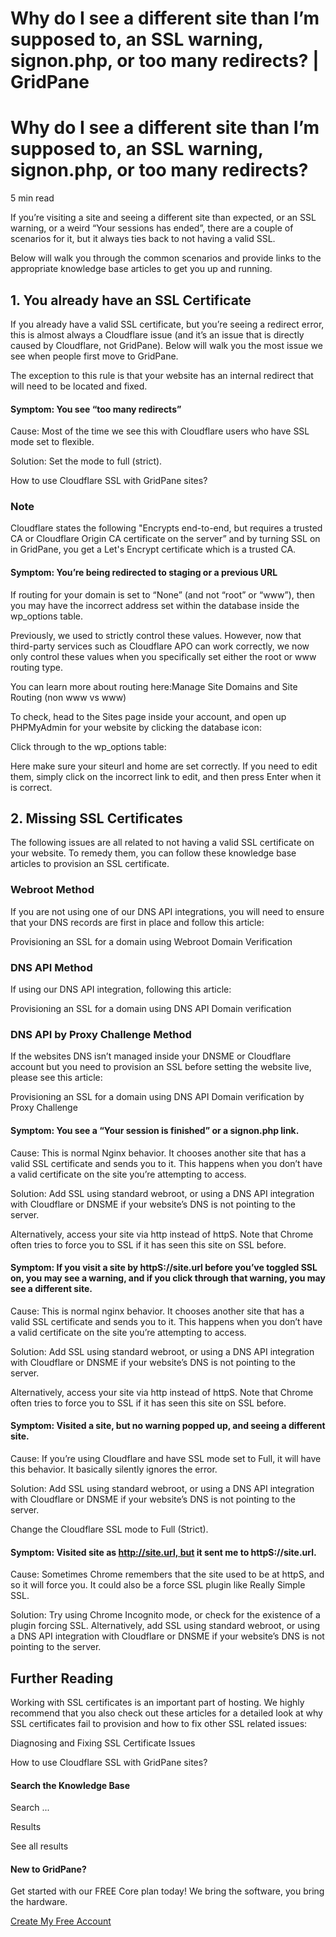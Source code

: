 # Why do I see a different site than I’m supposed to, an SSL warning, signon.php, or too many redirects? | GridPane

# Why do I see a different site than I’m supposed to, an SSL warning, signon.php, or too many redirects?

 

5 min read 

If you’re visiting a site and seeing a different site than expected, or an SSL warning, or a weird “Your sessions has ended”, there are a couple of scenarios for it, but it always ties back to not having a valid SSL.

Below will walk you through the common scenarios and provide links to the appropriate knowledge base articles to get you up and running.

 

## 1. You already have an SSL Certificate

If you already have a valid SSL certificate, but you’re seeing a redirect error, this is almost always a Cloudflare issue (and it’s an issue that is directly caused by Cloudflare, not GridPane). Below will walk you the most issue we see when people first move to GridPane.

The exception to this rule is that your website has an internal redirect that will need to be located and fixed.

 

#### Symptom: You see “too many redirects”

Cause: Most of the time we see this with Cloudflare users who have SSL mode set to flexible.

Solution: Set the mode to full (strict).

How to use Cloudflare SSL with GridPane sites?

 

 

### Note

Cloudflare states the following "Encrypts end-to-end, but requires a trusted CA or Cloudflare Origin CA certificate on the server” and by turning SSL on in GridPane, you get a Let's Encrypt certificate which is a trusted CA.

#### Symptom: You’re being redirected to staging or a previous URL

If routing for your domain is set to “None” (and not “root” or “www”), then you may have the incorrect address set within the database inside the wp_options table.

Previously, we used to strictly control these values. However, now that third-party services such as Cloudflare APO can work correctly, we now only control these values when you specifically set either the root or www routing type.

You can learn more about routing here:Manage Site Domains and Site Routing (non www vs www)

To check, head to the Sites page inside your account, and open up PHPMyAdmin for your website by clicking the database icon:

Click through to the wp_options table:

Here make sure your siteurl and home are set correctly. If you need to edit them, simply click on the incorrect link to edit, and then press Enter when it is correct.

 

## 2. Missing SSL Certificates

The following issues are all related to not having a valid SSL certificate on your website. To remedy them, you can follow these knowledge base articles to provision an SSL certificate.

### Webroot Method

If you are not using one of our DNS API integrations, you will need to ensure that your DNS records are first in place and follow this article:

Provisioning an SSL for a domain using Webroot Domain Verification

### DNS API Method

If using our DNS API integration, following this article:

Provisioning an SSL for a domain using DNS API Domain verification

### DNS API by Proxy Challenge Method

If the websites DNS isn’t managed inside your DNSME or Cloudflare account but you need to provision an SSL before setting the website live, please see this article:

Provisioning an SSL for a domain using DNS API Domain verification by Proxy Challenge

 

#### Symptom: You see a “Your session is finished” or a signon.php link.

Cause: This is normal Nginx behavior. It chooses another site that has a valid SSL certificate and sends you to it. This happens when you don’t have a valid certificate on the site you’re attempting to access.

Solution: Add SSL using standard webroot, or using a DNS API integration with Cloudflare or DNSME if your website’s DNS is not pointing to the server.

Alternatively, access your site via http instead of httpS. Note that Chrome often tries to force you to SSL if it has seen this site on SSL before.

 

#### Symptom: If you visit a site by httpS://site.url before you’ve toggled SSL on, you may see a warning, and if you click through that warning, you may see a different site.

Cause: This is normal nginx behavior. It chooses another site that has a valid SSL certificate and sends you to it. This happens when you don’t have a valid certificate on the site you’re attempting to access.

Solution: Add SSL using standard webroot, or using a DNS API integration with Cloudflare or DNSME if your website’s DNS is not pointing to the server.

Alternatively, access your site via http instead of httpS. Note that Chrome often tries to force you to SSL if it has seen this site on SSL before.

 

#### Symptom: Visited a site, but no warning popped up, and seeing a different site.

Cause: If you’re using Cloudflare and have SSL mode set to Full, it will have this behavior. It basically silently ignores the error.

Solution: Add SSL using standard webroot, or using a DNS API integration with Cloudflare or DNSME if your website’s DNS is not pointing to the server.

Change the Cloudflare SSL mode to Full (Strict).

 

#### Symptom: Visited site as http://site.url, but it sent me to httpS://site.url.

Cause: Sometimes Chrome remembers that the site used to be at httpS, and so it will force you. It could also be a force SSL plugin like Really Simple SSL.

Solution: Try using Chrome Incognito mode, or check for the existence of a plugin forcing SSL. Alternatively, add SSL using standard webroot, or using a DNS API integration with Cloudflare or DNSME if your website’s DNS is not pointing to the server.

 

## Further Reading

Working with SSL certificates is an important part of hosting. We highly recommend that you also check out these articles for a detailed look at why SSL certificates fail to provision and how to fix other SSL related issues:

Diagnosing and Fixing SSL Certificate Issues

How to use Cloudflare SSL with GridPane sites?

 

 

#### Search the Knowledge Base

Search ...

 Results

See all results

#### New to GridPane?

Get started with our FREE Core plan today! We bring the software, you bring the hardware.

[Create My Free Account](https://gridpane.com/checkout/?plan=core)

